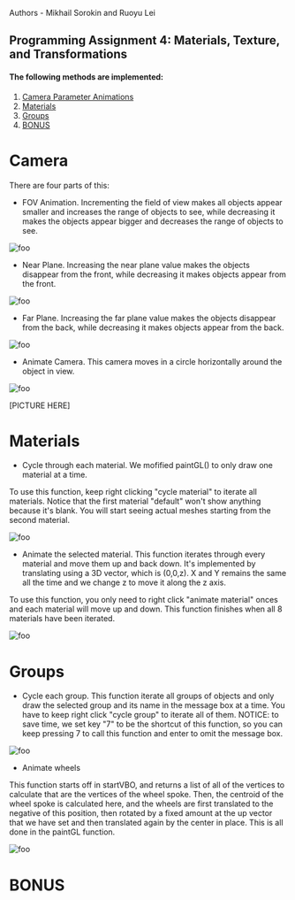 Authors - Mikhail Sorokin and Ruoyu Lei

Programming Assignment 4: Materials, Texture, and Transformations
----------
#### The following methods are implemented:

1. [Camera Parameter Animations](#camera)
2. [Materials](#materials)
3. [Groups](#groups)
4. [BONUS](#bonus)

# Camera

There are four parts of this:

- FOV Animation. Incrementing the field of view makes all objects appear smaller and increases the range of objects to see, while decreasing it makes the objects appear bigger and decreases the range of objects to see.

![foo](img/fov.png)

- Near Plane. Increasing the near plane value makes the objects disappear from the front, while decreasing it makes objects appear from the front.

![foo](img/near.png)

- Far Plane. Increasing the far plane value makes the objects disappear from the back, while decreasing it makes objects appear from the back.

![foo](img/far.png)

- Animate Camera. This camera moves in a circle horizontally around the object in view.

![foo](img/animate_camera.png)

[PICTURE HERE]

# Materials

- Cycle through each material. 
We mofified paintGL() to only draw one material at a time.

To use this function, keep right clicking "cycle material" to iterate all materials. Notice that the first material "default" won't show anything because it's blank. You will start seeing actual meshes starting from the second material.

![foo](img/cycle_material.png)

- Animate the selected material. 
This function iterates through every material and move them up and back down. It's implemented by translating using a 3D vector, which is (0,0,z). X and Y remains the same all the time and we change z to move it along the z axis.

To use this function, you only need to right click "animate material" onces and each material will move up and down. This function finishes when all 8 materials have been iterated.

![foo](img/animate_material.png)

# Groups

- Cycle each group.
This function iterate all groups of objects and only draw the selected group and its name in the message box at a time. You have to keep right click "cycle group" to iterate all of them. NOTICE: to save time, we set key "7" to be the shortcut of this function, so you can keep pressing 7 to call this function and enter to omit the message box.

![foo](img/cycle_group.png)

- Animate wheels

This function starts off in startVBO, and returns a list of all of the vertices to calculate that are the vertices of the wheel spoke. Then, the centroid of the wheel spoke is calculated here, and the wheels are first translated to the negative of this position, then rotated by a fixed amount at the up vector that we have set and then translated again by the center in place. This is all done in the paintGL function.

![foo](img/animate_wheels.png)


# BONUS

